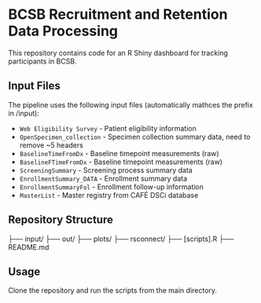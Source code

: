 # BCSB Recruitment and Retention Data Processing

This repository contains code for an R Shiny dashboard for tracking participants in BCSB.

## Input Files

The pipeline uses the following input files (automatically mathces the prefix in /input):

- `Web Eligibility Survey` - Patient eligibility information
- `OpenSpecimen_collection` - Specimen collection summary data, need to remove ~5 headers
- `BaselineTimeFromDx` - Baseline timepoint measurements (raw)
- `BaselineFTimeFromDx` - Baseline timepoint measurements (raw)
- `ScreeningSummary` - Screening process summary data
- `EnrollmentSummary_DATA` - Enrollment summary data
- `EnrollmentSummaryFol` - Enrollment follow-up information
- `MasterList` - Master registry from CAFÉ DSCi database

## Repository Structure

├── input/
├── out/
├── plots/
├── rsconnect/
├── [scripts].R
├── README.md


## Usage

Clone the repository and run the scripts from the main directory.
